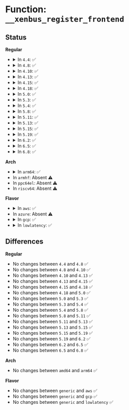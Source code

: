 # Function: <code>__xenbus_register_frontend</code>

## Status
<b>Regular</b>
<ul>
<li>
<details>
<summary>In <code>4.4</code>: ✅</summary>

```c
int __xenbus_register_frontend(struct xenbus_driver *drv, struct module *owner, const char *mod_name);
```

**Collision:** Unique Global

**Inline:** No

**Transformation:** False

**Instances:**

```
In drivers/xen/xenbus/xenbus_probe_frontend.c (ffffffff814d1350)
Location: drivers/xen/xenbus/xenbus_probe_frontend.c:320
Inline: False
Direct callers:
  - drivers/tty/hvc/hvc_xen.c:xen_hvc_init
```
**Symbols:**

```
ffffffff814d1350-ffffffff814d1397: __xenbus_register_frontend (STB_GLOBAL)
```
</details>
</li>
<li>
<details>
<summary>In <code>4.8</code>: ✅</summary>

```c
int __xenbus_register_frontend(struct xenbus_driver *drv, struct module *owner, const char *mod_name);
```

**Collision:** Unique Global

**Inline:** No

**Transformation:** False

**Instances:**

```
In drivers/xen/xenbus/xenbus_probe_frontend.c (ffffffff81522060)
Location: drivers/xen/xenbus/xenbus_probe_frontend.c:313
Inline: False
Direct callers:
  - drivers/tty/hvc/hvc_xen.c:xen_hvc_init
  - drivers/block/xen-blkfront.c:xlblk_init
```
**Symbols:**

```
ffffffff81522060-ffffffff815220a7: __xenbus_register_frontend (STB_GLOBAL)
```
</details>
</li>
<li>
<details>
<summary>In <code>4.10</code>: ✅</summary>

```c
int __xenbus_register_frontend(struct xenbus_driver *drv, struct module *owner, const char *mod_name);
```

**Collision:** Unique Global

**Inline:** No

**Transformation:** False

**Instances:**

```
In drivers/xen/xenbus/xenbus_probe_frontend.c (ffffffff8154e530)
Location: drivers/xen/xenbus/xenbus_probe_frontend.c:313
Inline: False
Direct callers:
  - drivers/tty/hvc/hvc_xen.c:xen_hvc_init
  - drivers/block/xen-blkfront.c:xlblk_init
```
**Symbols:**

```
ffffffff8154e530-ffffffff8154e577: __xenbus_register_frontend (STB_GLOBAL)
```
</details>
</li>
<li>
<details>
<summary>In <code>4.13</code>: ✅</summary>

```c
int __xenbus_register_frontend(struct xenbus_driver *drv, struct module *owner, const char *mod_name);
```

**Collision:** Unique Global

**Inline:** No

**Transformation:** False

**Instances:**

```
In drivers/xen/xenbus/xenbus_probe_frontend.c (ffffffff815629c0)
Location: drivers/xen/xenbus/xenbus_probe_frontend.c:312
Inline: False
Direct callers:
  - drivers/tty/hvc/hvc_xen.c:xen_hvc_init
  - drivers/block/xen-blkfront.c:xlblk_init
```
**Symbols:**

```
ffffffff815629c0-ffffffff81562a07: __xenbus_register_frontend (STB_GLOBAL)
```
</details>
</li>
<li>
<details>
<summary>In <code>4.15</code>: ✅</summary>

```c
int __xenbus_register_frontend(struct xenbus_driver *drv, struct module *owner, const char *mod_name);
```

**Collision:** Unique Global

**Inline:** No

**Transformation:** False

**Instances:**

```
In drivers/xen/xenbus/xenbus_probe_frontend.c (ffffffff815c6cc0)
Location: drivers/xen/xenbus/xenbus_probe_frontend.c:312
Inline: False
Direct callers:
  - drivers/tty/hvc/hvc_xen.c:xen_hvc_init
  - drivers/block/xen-blkfront.c:xlblk_init
```
**Symbols:**

```
ffffffff815c6cc0-ffffffff815c6d07: __xenbus_register_frontend (STB_GLOBAL)
```
</details>
</li>
<li>
<details>
<summary>In <code>4.18</code>: ✅</summary>

```c
int __xenbus_register_frontend(struct xenbus_driver *drv, struct module *owner, const char *mod_name);
```

**Collision:** Unique Global

**Inline:** No

**Transformation:** False

**Instances:**

```
In drivers/xen/xenbus/xenbus_probe_frontend.c (ffffffff815ff460)
Location: drivers/xen/xenbus/xenbus_probe_frontend.c:312
Inline: False
Direct callers:
  - drivers/tty/hvc/hvc_xen.c:xen_hvc_init
  - drivers/block/xen-blkfront.c:xlblk_init
  - drivers/net/xen-netfront.c:netif_init
```
**Symbols:**

```
ffffffff815ff460-ffffffff815ff4a7: __xenbus_register_frontend (STB_GLOBAL)
```
</details>
</li>
<li>
<details>
<summary>In <code>5.0</code>: ✅</summary>

```c
int __xenbus_register_frontend(struct xenbus_driver *drv, struct module *owner, const char *mod_name);
```

**Collision:** Unique Global

**Inline:** No

**Transformation:** False

**Instances:**

```
In drivers/xen/xenbus/xenbus_probe_frontend.c (ffffffff8161a530)
Location: drivers/xen/xenbus/xenbus_probe_frontend.c:312
Inline: False
Direct callers:
  - drivers/tty/hvc/hvc_xen.c:xen_hvc_init
  - drivers/block/xen-blkfront.c:xlblk_init
  - drivers/net/xen-netfront.c:netif_init
```
**Symbols:**

```
ffffffff8161a530-ffffffff8161a577: __xenbus_register_frontend (STB_GLOBAL)
```
</details>
</li>
<li>
<details>
<summary>In <code>5.3</code>: ✅</summary>

```c
int __xenbus_register_frontend(struct xenbus_driver *drv, struct module *owner, const char *mod_name);
```

**Collision:** Unique Global

**Inline:** No

**Transformation:** False

**Instances:**

```
In drivers/xen/xenbus/xenbus_probe_frontend.c (ffffffff8164e2e0)
Location: drivers/xen/xenbus/xenbus_probe_frontend.c:313
Inline: False
Direct callers:
  - drivers/tty/hvc/hvc_xen.c:xen_hvc_init
  - drivers/block/xen-blkfront.c:xlblk_init
  - drivers/net/xen-netfront.c:netif_init
```
**Symbols:**

```
ffffffff8164e2e0-ffffffff8164e325: __xenbus_register_frontend (STB_GLOBAL)
```
</details>
</li>
<li>
<details>
<summary>In <code>5.4</code>: ✅</summary>

```c
int __xenbus_register_frontend(struct xenbus_driver *drv, struct module *owner, const char *mod_name);
```

**Collision:** Unique Global

**Inline:** No

**Transformation:** False

**Instances:**

```
In drivers/xen/xenbus/xenbus_probe_frontend.c (ffffffff816707c0)
Location: drivers/xen/xenbus/xenbus_probe_frontend.c:313
Inline: False
Direct callers:
  - drivers/tty/hvc/hvc_xen.c:xen_hvc_init
  - drivers/block/xen-blkfront.c:xlblk_init
  - drivers/net/xen-netfront.c:netif_init
```
**Symbols:**

```
ffffffff816707c0-ffffffff81670805: __xenbus_register_frontend (STB_GLOBAL)
```
</details>
</li>
<li>
<details>
<summary>In <code>5.8</code>: ✅</summary>

```c
int __xenbus_register_frontend(struct xenbus_driver *drv, struct module *owner, const char *mod_name);
```

**Collision:** Unique Global

**Inline:** No

**Transformation:** False

**Instances:**

```
In drivers/xen/xenbus/xenbus_probe_frontend.c (ffffffff81720dc0)
Location: drivers/xen/xenbus/xenbus_probe_frontend.c:334
Inline: False
Direct callers:
  - drivers/tty/hvc/hvc_xen.c:xen_hvc_init
  - drivers/block/xen-blkfront.c:xlblk_init
  - drivers/net/xen-netfront.c:netif_init
```
**Symbols:**

```
ffffffff81720dc0-ffffffff81720e05: __xenbus_register_frontend (STB_GLOBAL)
```
</details>
</li>
<li>
<details>
<summary>In <code>5.11</code>: ✅</summary>

```c
int __xenbus_register_frontend(struct xenbus_driver *drv, struct module *owner, const char *mod_name);
```

**Collision:** Unique Global

**Inline:** No

**Transformation:** False

**Instances:**

```
In drivers/xen/xenbus/xenbus_probe_frontend.c (ffffffff8173dd20)
Location: drivers/xen/xenbus/xenbus_probe_frontend.c:334
Inline: False
Direct callers:
  - drivers/tty/hvc/hvc_xen.c:xen_hvc_init
  - drivers/block/xen-blkfront.c:xlblk_init
  - drivers/net/xen-netfront.c:netif_init
```
**Symbols:**

```
ffffffff8173dd20-ffffffff8173dd65: __xenbus_register_frontend (STB_GLOBAL)
```
</details>
</li>
<li>
<details>
<summary>In <code>5.13</code>: ✅</summary>

```c
int __xenbus_register_frontend(struct xenbus_driver *drv, struct module *owner, const char *mod_name);
```

**Collision:** Unique Global

**Inline:** No

**Transformation:** False

**Instances:**

```
In drivers/xen/xenbus/xenbus_probe_frontend.c (ffffffff81721890)
Location: drivers/xen/xenbus/xenbus_probe_frontend.c:334
Inline: False
Direct callers:
  - drivers/tty/hvc/hvc_xen.c:xen_hvc_init
  - drivers/block/xen-blkfront.c:xlblk_init
  - drivers/net/xen-netfront.c:netif_init
```
**Symbols:**

```
ffffffff81721890-ffffffff817218d5: __xenbus_register_frontend (STB_GLOBAL)
```
</details>
</li>
<li>
<details>
<summary>In <code>5.15</code>: ✅</summary>

```c
int __xenbus_register_frontend(struct xenbus_driver *drv, struct module *owner, const char *mod_name);
```

**Collision:** Unique Global

**Inline:** No

**Transformation:** False

**Instances:**

```
In drivers/xen/xenbus/xenbus_probe_frontend.c (ffffffff817a06b0)
Location: drivers/xen/xenbus/xenbus_probe_frontend.c:334
Inline: False
Direct callers:
  - drivers/tty/hvc/hvc_xen.c:xen_hvc_init
  - drivers/block/xen-blkfront.c:xlblk_init
  - drivers/net/xen-netfront.c:netif_init
```
**Symbols:**

```
ffffffff817a06b0-ffffffff817a06f5: __xenbus_register_frontend (STB_GLOBAL)
```
</details>
</li>
<li>
<details>
<summary>In <code>5.19</code>: ✅</summary>

```c
int __xenbus_register_frontend(struct xenbus_driver *drv, struct module *owner, const char *mod_name);
```

**Collision:** Unique Global

**Inline:** No

**Transformation:** False

**Instances:**

```
In drivers/xen/xenbus/xenbus_probe_frontend.c (ffffffff818da100)
Location: drivers/xen/xenbus/xenbus_probe_frontend.c:326
Inline: False
Direct callers:
  - drivers/tty/hvc/hvc_xen.c:xen_hvc_init
  - drivers/block/xen-blkfront.c:xlblk_init
  - drivers/net/xen-netfront.c:netif_init
```
**Symbols:**

```
ffffffff818da100-ffffffff818da14f: __xenbus_register_frontend (STB_GLOBAL)
```
</details>
</li>
<li>
<details>
<summary>In <code>6.2</code>: ✅</summary>

```c
int __xenbus_register_frontend(struct xenbus_driver *drv, struct module *owner, const char *mod_name);
```

**Collision:** Unique Global

**Inline:** No

**Transformation:** False

**Instances:**

```
In drivers/xen/xenbus/xenbus_probe_frontend.c (ffffffff81a2cd40)
Location: drivers/xen/xenbus/xenbus_probe_frontend.c:326
Inline: False
Direct callers:
  - drivers/tty/hvc/hvc_xen.c:xen_hvc_init
  - drivers/block/xen-blkfront.c:xlblk_init
  - drivers/net/xen-netfront.c:netif_init
```
**Symbols:**

```
ffffffff81a2cd40-ffffffff81a2cd8f: __xenbus_register_frontend (STB_GLOBAL)
```
</details>
</li>
<li>
<details>
<summary>In <code>6.5</code>: ✅</summary>

```c
int __xenbus_register_frontend(struct xenbus_driver *drv, struct module *owner, const char *mod_name);
```

**Collision:** Unique Global

**Inline:** No

**Transformation:** False

**Instances:**

```
In drivers/xen/xenbus/xenbus_probe_frontend.c (ffffffff81a764f0)
Location: drivers/xen/xenbus/xenbus_probe_frontend.c:326
Inline: False
Direct callers:
  - drivers/tty/hvc/hvc_xen.c:xen_hvc_init
  - drivers/block/xen-blkfront.c:xlblk_init
  - drivers/net/xen-netfront.c:netif_init
```
**Symbols:**

```
ffffffff81a764f0-ffffffff81a7653f: __xenbus_register_frontend (STB_GLOBAL)
```
</details>
</li>
<li>
<details>
<summary>In <code>6.8</code>: ✅</summary>

```c
int __xenbus_register_frontend(struct xenbus_driver *drv, struct module *owner, const char *mod_name);
```

**Collision:** Unique Global

**Inline:** No

**Transformation:** False

**Instances:**

```
In drivers/xen/xenbus/xenbus_probe_frontend.c (ffffffff81ac86e0)
Location: drivers/xen/xenbus/xenbus_probe_frontend.c:326
Inline: False
Direct callers:
  - drivers/tty/hvc/hvc_xen.c:xen_hvc_init
  - drivers/block/xen-blkfront.c:xlblk_init
  - drivers/net/xen-netfront.c:netif_init
```
**Symbols:**

```
ffffffff81ac86e0-ffffffff81ac872f: __xenbus_register_frontend (STB_GLOBAL)
```
</details>
</li>
</ul>
<b>Arch</b>
<ul>
<li>
<details>
<summary>In <code>arm64</code>: ✅</summary>

```c
int __xenbus_register_frontend(struct xenbus_driver *drv, struct module *owner, const char *mod_name);
```

**Collision:** Unique Global

**Inline:** No

**Transformation:** False

**Instances:**

```
In drivers/xen/xenbus/xenbus_probe_frontend.c (ffff80001083b958)
Location: drivers/xen/xenbus/xenbus_probe_frontend.c:313
Inline: False
Direct callers:
  - drivers/tty/hvc/hvc_xen.c:xen_hvc_init
  - drivers/block/xen-blkfront.c:xlblk_init
  - drivers/net/xen-netfront.c:netif_init
```
**Symbols:**

```
ffff80001083b958-ffff80001083b9c4: __xenbus_register_frontend (STB_GLOBAL)
```
</details>
</li>
<li>
In <code>armhf</code>: Absent ⚠️
</li>
<li>
In <code>ppc64el</code>: Absent ⚠️
</li>
<li>
In <code>riscv64</code>: Absent ⚠️
</li>
</ul>
<b>Flavor</b>
<ul>
<li>
<details>
<summary>In <code>aws</code>: ✅</summary>

```c
int __xenbus_register_frontend(struct xenbus_driver *drv, struct module *owner, const char *mod_name);
```

**Collision:** Unique Global

**Inline:** No

**Transformation:** False

**Instances:**

```
In drivers/xen/xenbus/xenbus_probe_frontend.c (ffffffff81636880)
Location: drivers/xen/xenbus/xenbus_probe_frontend.c:313
Inline: False
Direct callers:
  - drivers/tty/hvc/hvc_xen.c:xen_hvc_init
  - drivers/block/xen-blkfront.c:xlblk_init
  - drivers/net/xen-netfront.c:netif_init
```
**Symbols:**

```
ffffffff81636880-ffffffff816368c5: __xenbus_register_frontend (STB_GLOBAL)
```
</details>
</li>
<li>
In <code>azure</code>: Absent ⚠️
</li>
<li>
<details>
<summary>In <code>gcp</code>: ✅</summary>

```c
int __xenbus_register_frontend(struct xenbus_driver *drv, struct module *owner, const char *mod_name);
```

**Collision:** Unique Global

**Inline:** No

**Transformation:** False

**Instances:**

```
In drivers/xen/xenbus/xenbus_probe_frontend.c (ffffffff81664600)
Location: drivers/xen/xenbus/xenbus_probe_frontend.c:313
Inline: False
Direct callers:
  - drivers/tty/hvc/hvc_xen.c:xen_hvc_init
  - drivers/block/xen-blkfront.c:xlblk_init
  - drivers/net/xen-netfront.c:netif_init
```
**Symbols:**

```
ffffffff81664600-ffffffff81664645: __xenbus_register_frontend (STB_GLOBAL)
```
</details>
</li>
<li>
<details>
<summary>In <code>lowlatency</code>: ✅</summary>

```c
int __xenbus_register_frontend(struct xenbus_driver *drv, struct module *owner, const char *mod_name);
```

**Collision:** Unique Global

**Inline:** No

**Transformation:** False

**Instances:**

```
In drivers/xen/xenbus/xenbus_probe_frontend.c (ffffffff8167ebc0)
Location: drivers/xen/xenbus/xenbus_probe_frontend.c:313
Inline: False
Direct callers:
  - drivers/tty/hvc/hvc_xen.c:xen_hvc_init
  - drivers/block/xen-blkfront.c:xlblk_init
  - drivers/net/xen-netfront.c:netif_init
```
**Symbols:**

```
ffffffff8167ebc0-ffffffff8167ec05: __xenbus_register_frontend (STB_GLOBAL)
```
</details>
</li>
</ul>

## Differences
<b>Regular</b>
<ul>
<li>
No changes between <code>4.4</code> and <code>4.8</code> ✅
</li>
<li>
No changes between <code>4.8</code> and <code>4.10</code> ✅
</li>
<li>
No changes between <code>4.10</code> and <code>4.13</code> ✅
</li>
<li>
No changes between <code>4.13</code> and <code>4.15</code> ✅
</li>
<li>
No changes between <code>4.15</code> and <code>4.18</code> ✅
</li>
<li>
No changes between <code>4.18</code> and <code>5.0</code> ✅
</li>
<li>
No changes between <code>5.0</code> and <code>5.3</code> ✅
</li>
<li>
No changes between <code>5.3</code> and <code>5.4</code> ✅
</li>
<li>
No changes between <code>5.4</code> and <code>5.8</code> ✅
</li>
<li>
No changes between <code>5.8</code> and <code>5.11</code> ✅
</li>
<li>
No changes between <code>5.11</code> and <code>5.13</code> ✅
</li>
<li>
No changes between <code>5.13</code> and <code>5.15</code> ✅
</li>
<li>
No changes between <code>5.15</code> and <code>5.19</code> ✅
</li>
<li>
No changes between <code>5.19</code> and <code>6.2</code> ✅
</li>
<li>
No changes between <code>6.2</code> and <code>6.5</code> ✅
</li>
<li>
No changes between <code>6.5</code> and <code>6.8</code> ✅
</li>
</ul>
<b>Arch</b>
<ul>
<li>
No changes between <code>amd64</code> and <code>arm64</code> ✅
</li>
</ul>
<b>Flavor</b>
<ul>
<li>
No changes between <code>generic</code> and <code>aws</code> ✅
</li>
<li>
No changes between <code>generic</code> and <code>gcp</code> ✅
</li>
<li>
No changes between <code>generic</code> and <code>lowlatency</code> ✅
</li>
</ul>
